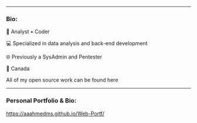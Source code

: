 
<hr>

### Bio:
🏢 Analyst • Coder

💻 Specialized in data analysis and back-end development

🌐 Previously a SysAdmin and Pentester

📍 Canada

All of my open source work can be found here

<hr>

### Personal Portfolio & Bio:

https://aaahmedms.github.io/Web-Portf/

<!--
**shailahmed44/shailahmed44** is a ✨ _special_ ✨ repository because its `README.md` (this file) appears on your GitHub profile.

Here are some ideas to get you started:

- 🔭 I’m currently working on ...
- 🌱 I’m currently learning ...
- 👯 I’m looking to collaborate on ...
- 🤔 I’m looking for help with ...
- 💬 Ask me about ...
- 📫 How to reach me: ...
- 😄 Pronouns: ...
- ⚡ Fun fact: ...
-->
